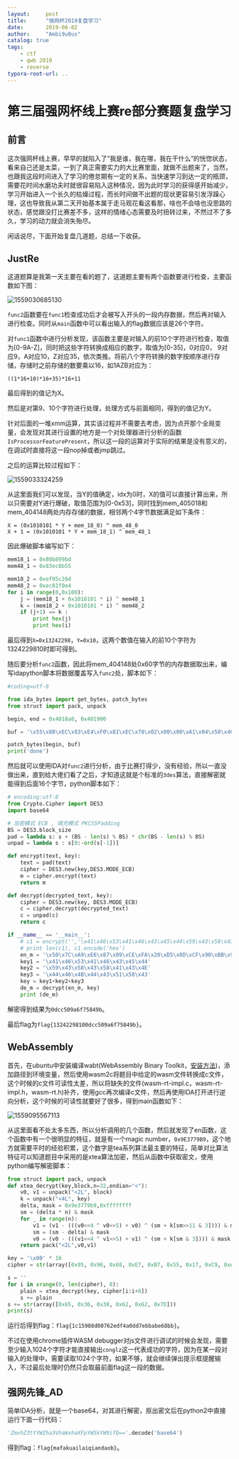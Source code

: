 ```yaml
---
layout:     post
title:      "强网杯2019复盘学习"
date:       2019-06-02
author:     "Ambi9u0us"
catalog: true
tags:
    - ctf
    - qwb 2019
    - reverse
typora-root-url: ..
---
```


# 第三届强网杯线上赛re部分赛题复盘学习

## 前言

这次强网杯线上赛，早早的就陷入了“我是谁，我在哪，我在干什么”的恍惚状态，看来自己还是太菜，一到了真正需要实力的大比赛里面，就做不出题来了，当然，也跟我这段时间进入了学习的倦怠期有一定的关系，当快速学习到达一定的瓶颈，需要花时间水磨功夫时就很容易陷入这种情况，因为此时学习的获得感开始减少，学习开始进入一个长久的枯燥过程，而长时间做不出题的现状更容易引发浮躁心理，这也导致我从第二天开始基本属于走马观花看这看那，啥也不会啥也没思路的状态，感觉跟没打比赛差不多，这样的情绪心态需要及时扭转过来，不然过不了多久，学习的动力就会消失殆尽。

闲话说尽，下面开始复盘几道题，总结一下收获。

## JustRe

这道题算是我第一天主要在看的题了，这道题主要有两个函数要进行检查，主要函数如下图：

![1559030685130](/img/in-post/1559030685130.png)

`func2`函数要在`func1`检查成功后才会被写入开头的一段内存数据，然后再对输入进行检查。同时从`main`函数中可以看出输入的flag数据应该是26个字符。

对`func1`函数中进行分析发现，该函数主要是对输入的前10个字符进行检查，取值为[0-9A-Z]，同时把这些字符转换成相应的数字，取值为[0-35]，0对应0， 9对应9，A对应10，Z对应35，依次类推。将前八个字符转换的数字按顺序进行存储，存储时之前存储的数要乘以16，如1AZB对应为：

```
((1*16+10)*16+35)*16+11
```

最后得到的值记为X。

然后是对第9、10个字符进行处理，处理方式与前面相同，得到的值记为Y。

针对后面的一堆xmm运算，其实该过程并不需要去考虑，因为点开那个全局变量，会发现对其进行设置的地方是一个对处理器进行分析的函数`IsProcessorFeaturePresent`，所以这一段的运算对于实际的结果是没有意义的，在调试时直接将这一段nop掉或者jmp跳过。

之后的运算比较过程如下：

![1559033324259](/img/in-post/1559033324259.png)

从这里面我们可以发现，当Y的值确定，idx为0时，X的值可以直接计算出来，所以只需要对Y进行爆破，取值范围为[0-0x53]，同时找到mem_405018和mem_404148两处内存存储的数据，相邻两个4字节数据满足如下条件：

```
X = (0x1010101 * Y + mem_18_0) ^ mem_48_0
X + 1 = (0x1010101 * Y + mem_18_1) ^ mem_48_1
```

因此爆破脚本编写如下：

```python
mem18_1 = 0x80b899bd
mem48_1 = 0x83ec8b55

mem18_2 = 0xef95c26d
mem48_2 = 0xec81f0e4
for i in range(0,0x100):
	j = (mem18_1 + 0x1010101 * i) ^ mem48_1
	k = (mem18_2 + 0x1010101 * i) ^ mem48_2
	if (j+1) == k :
		print hex(j)
        print hex(i)
```

最后得到`X=0x13242298`，`Y=0x10`，这两个数值在输入的前10个字符为1324229810时即可得到。

随后要分析`func2`函数，因此将mem_404148处0x60字节的内存数据取出来，编写idapython脚本将数据覆盖写入`func2`处，脚本如下：

```python
#coding=utf-8

from ida_bytes import get_bytes, patch_bytes
from struct import pack, unpack

begin, end = 0x4018a0, 0x401900

buf = '\x55\x8B\xEC\x83\xE4\xF0\x81\xEC\x78\x02\x00\x00\xA1\x04\x50\x40\x00\x33\xC4\x89\x84\x24\x74\x02\x00\x00\x0F\x10\x05\xA8\x41\x40\x00\xA0\xC0\x41\x40\x00\x56\x0F\x11\x44\x24\x2C\x57\xF3\x0F\x7E\x05\xB8\x41\x40\x00\x66\x0F\xD6\x44\x24\x40\x0F\x10\x41\x0A\x6A\x40\x88\x44\x24\x4C\x8D\x84\x24\xFC\x01\x00\x00\x6A\x00\x50\x0F\x11\x44\x24\x1C\xE8\x58\x0F\x00\x00\x6A\x40\x8D\x84\x24\x48\x02'

patch_bytes(begin, buf)
print('done')
```

然后就可以使用IDA对`func2`进行分析，由于比赛打得少，没有经验，所以一直没做出来，直到给大佬们看了之后，才知道这就是个标准的`3des`算法，直接解密就能得到后面16个字节，python脚本如下：

```python
# encoding:utf-8
from Crypto.Cipher import DES3
import base64

# 加密模式 ECB , 填充模式 PKCS5Padding
BS = DES3.block_size
pad = lambda s: s + (BS - len(s) % BS) * chr(BS - len(s) % BS)
unpad = lambda s : s[0:-ord(s[-1])]

def encrypt(text, key):
    text = pad(text)
    cipher = DES3.new(key,DES3.MODE_ECB)
    m = cipher.encrypt(text)
    return m

def decrypt(decrypted_text, key):
    cipher = DES3.new(key, DES3.MODE_ECB)
    c = cipher.decrypt(decrypted_text)
    c = unpad(c)
    return c

if __name__ == '__main__':
    # c1 = encrypt('','\x41\x46\x53\x41\x46\x43\x45\x44\x59\x43\x58\x43\x58\x41\x43\x4E\x44\x46\x4B\x44\x43\x51\x58\x43')
    # print len(c1), c1.encode('hex')
    en_m = '\x50\x7C\xA9\xE6\x87\x09\xCE\xFA\x20\xD5\x0D\xCF\x90\xBB\x97\x6C\x90\x90\xf6\xb0\x7b\xa6\xa4\xe8'
    key1 = '\x41\x46\x53\x41\x46\x43\x45\x44'
    key2 = '\x59\x43\x58\x43\x58\x41\x43\x4E'
    key3 = '\x44\x46\x4B\x44\x43\x51\x58\x43'
    key = key1+key2+key3
    de_m = decrypt(en_m, key)
    print (de_m)
```

解密得到结果为`0dcc509a6f75849b`。

最后flag为`flag{13242298100dcc509a6f75849b}`。

## WebAssembly

首先，在ubuntu中安装编译wabt(WebAssembly Binary Toolkit，[安装方法](https://github.com/WebAssembly/wabt/tree/master/wasm2c))，添加路径到环境变量，然后使用wasm2c将题目中给定的wasm文件转换成c文件，这个时候的c文件可读性太差，所以将缺失的文件(wasm-rt-impl.c，wasm-rt-impl.h，wasm-rt.h)补齐，使用gcc再次编译c文件，然后再使用IDA打开进行逆向分析，这个时候的可读性就要好了很多，得到main函数如下：

![1559095567113](/img/in-post/1559095567113.png)

从这里面看不处太多东西，所以分析调用的几个函数，然后就发现了en函数，这个函数中有一个很明显的特征，就是有一个magic number，`0x9E3779B9`，这个地方就需要平时的经验积累，这个数字是tea系列算法最主要的特征，简单对比算法特征可以知道题目中采用的是xtea算法加密，然后从函数中获取密文，使用python编写解密脚本：

```python
from struct import pack, unpack
def xtea_decrypt(key,block,n=32,endian="<"):
    v0, v1 = unpack("<2L", block)
    k = unpack("<4L", key)
    delta, mask = 0x9e3779b9,0xffffffff
    sm = (delta * n) & mask
    for _ in range(n):
        v1 = (v1 - (((v0<<4 ^ v0>>5) + v0) ^ (sm + k[sm>>11 & 3]))) & mask
        sm = (sm - delta) & mask
        v0 = (v0 - (((v1<<4 ^ v1>>5) + v1) ^ (sm + k[sm & 3]))) & mask
    return pack("<2L",v0,v1)

key = '\x00' * 16
cipher = str(array([0x95, 0x96, 0x68, 0xE7, 0xB7, 0x55, 0x17, 0xC9, 0xAD, 0x03, 0x1E, 0xCF, 0x6F, 0xC5, 0x61, 0x4B, 0x02, 0x90, 0xFD, 0x2D, 0x22, 0xED, 0x0A, 0x93, 0x30, 0x7E, 0xC9, 0xEC, 0x8C, 0x96, 0xB1, 0xE0]))

s = ''
for i in xrange(0, len(cipher), 8):
    plain = xtea_decrypt(key, cipher[i:i+8])
    s += plain
s += str(array([0x65, 0x36, 0x38, 0x62, 0x62, 0x7D]))
print(s)
```

运行后得到flag：`flag{1c15908d00762edf4a0dd7ebbabe68bb}`。

不过在使用chrome插件WASM debugger对js文件进行调试的时候会发现，需要至少输入1024个字符才能直接输出`conglz`这一代表成功的字符，因为在某一段对输入的处理中，需要读取1024个字符，如果不够，就会继续弹出提示框提醒输入，不过最后处理时仍然只会取最前面flag这一段的数据。

## 强网先锋_AD

简单IDA分析，就是一个base64，对其进行解密，抠出密文后在python2中直接运行下面一行代码：

```python
'ZmxhZ3ttYWZha3VhaWxhaXFpYW5kYW9ifQ=='.decode('base64')
```

得到flag：`flag{mafakuailaiqiandaob}`。